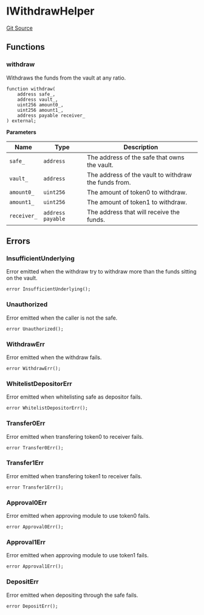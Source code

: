 # IWithdrawHelper
[Git Source](https://github.com/ArrakisFinance/arrakis-modular/blob/main/src/interfaces/IWithdrawHelper.sol)


## Functions
### withdraw

Withdraws the funds from the vault at any ratio.


```solidity
function withdraw(
    address safe_,
    address vault_,
    uint256 amount0_,
    uint256 amount1_,
    address payable receiver_
) external;
```
**Parameters**

|Name|Type|Description|
|----|----|-----------|
|`safe_`|`address`|The address of the safe that owns the vault.|
|`vault_`|`address`|The address of the vault to withdraw the funds from.|
|`amount0_`|`uint256`|The amount of token0 to withdraw.|
|`amount1_`|`uint256`|The amount of token1 to withdraw.|
|`receiver_`|`address payable`|The address that will receive the funds.|


## Errors
### InsufficientUnderlying
Error emitted when the withdraw try to
withdraw more than the funds sitting on the vault.


```solidity
error InsufficientUnderlying();
```

### Unauthorized
Error emitted when the caller is not the safe.


```solidity
error Unauthorized();
```

### WithdrawErr
Error emitted when the withdraw fails.


```solidity
error WithdrawErr();
```

### WhitelistDepositorErr
Error emitted when whitelisting safe as depositor fails.


```solidity
error WhitelistDepositorErr();
```

### Transfer0Err
Error emitted when transfering token0 to receiver fails.


```solidity
error Transfer0Err();
```

### Transfer1Err
Error emitted when transfering token1 to receiver fails.


```solidity
error Transfer1Err();
```

### Approval0Err
Error emitted when approving module to use token0 fails.


```solidity
error Approval0Err();
```

### Approval1Err
Error emitted when approving module to use token1 fails.


```solidity
error Approval1Err();
```

### DepositErr
Error emitted when depositing through the safe fails.


```solidity
error DepositErr();
```

